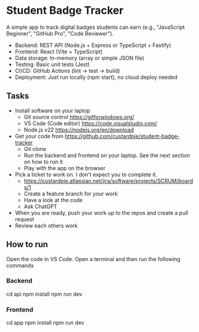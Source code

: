 # Student Badge Tracker

A simple app to track digital badges students can earn (e.g., "JavaScript Beginner", "GitHub Pro", "Code Reviewer").

* Backend: REST API (Node.js + Express or TypeScript + Fastify)
* Frontend: React (Vite + TypeScript)
* Data storage: In-memory (array or simple JSON file)
* Testing: Basic unit tests (Jest)
* CI/CD: GitHub Actions (lint → test → build)
* Deployment: Just run locally (npm start), no cloud deploy needed


## Tasks
* Install software on your laptop
    - Git source control https://gitforwindows.org/
    - VS Code (Code editor) https://code.visualstudio.com/
    - Node.js v22 https://nodejs.org/en/download
* Get your code from https://github.com/custardpie/student-badge-tracker
    - Git clone
    - Run the backend and frontend on your laptop. See the next section on how to run it
    - Play with the app on the browser
* Pick a ticket to work on. I don't expect you to complete it.
    - https://custardpie.atlassian.net/jira/software/projects/SCRUM/boards/1
    - Create a feature branch for your work
    - Have a look at the code
    - Ask ChatGPT
* When you are ready, push your work up to the repos and create a
pull request
* Review each others work

## How to run
Open the code in VS Code. Open a terminal and then run the following commands
### Backend
cd api
npm install
npm run dev

### Frontend
cd app
npm install
npm run dev

